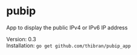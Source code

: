 # pubip
App to display the public IPv4 or IPv6 IP address 

Version: 0.3  
Installation: `go get github.com/thibran/pubip_app`
